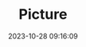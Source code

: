 ---
weight: 1
images:
- /images/edited/245.jpeg
title: Picture
date: 2023-10-28 09:16:09
tags: [luminar neo,work,24-70mm F2.8 DG DN | Art 019,ILCE-7M3,56.3]
---